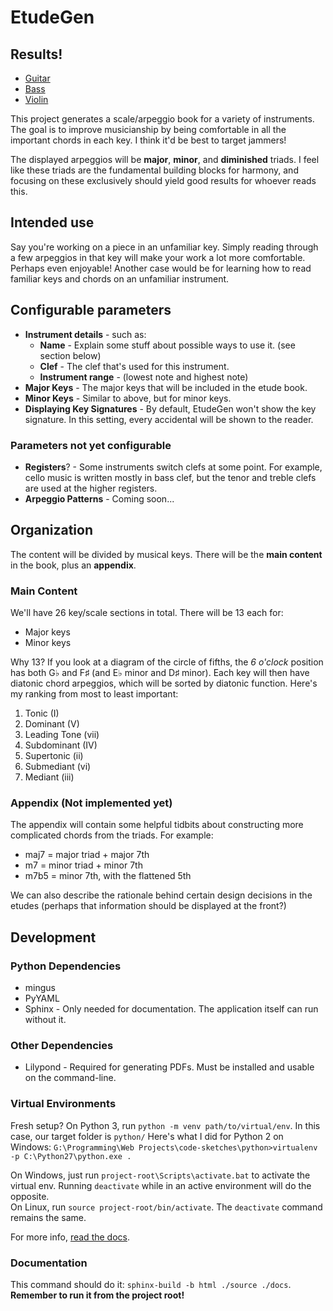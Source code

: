#  EtudeGen

## Results!

- [Guitar](https://drive.google.com/open?id=0B3fsAM7g02UVNWpBd0VQdUMxV2c)
- [Bass](https://drive.google.com/open?id=0B3fsAM7g02UVVHhOZ2Zjck5MUkE)
- [Violin](https://drive.google.com/open?id=0B3fsAM7g02UVTTloNV9qUTVOb2M)

This project generates a scale/arpeggio book for a variety of instruments. The goal is to improve musicianship by being comfortable in all the important chords in each key. I think it'd be best to target jammers!

The displayed arpeggios will be **major**, **minor**, and **diminished** triads. I feel like these triads are the fundamental building blocks for harmony, and focusing on these exclusively should yield good results for whoever reads this.


## Intended use
Say you're working on a piece in an unfamiliar key. Simply reading through a few arpeggios in that key will make your work a lot more comfortable. Perhaps even enjoyable! Another case would be for learning how to read familiar keys and chords on an unfamiliar instrument.


## Configurable parameters

- **Instrument details** - such as:
    + **Name** - Explain some stuff about possible ways to use it. (see section below)
    + **Clef** - The clef that's used for this instrument.
    + **Instrument range** - (lowest note and highest note)
- **Major Keys** - The major keys that will be included in the etude book.
- **Minor Keys** - Similar to above, but for minor keys.
- **Displaying Key Signatures** - By default, EtudeGen won't show the key signature. In this setting, every accidental will be shown to the reader.

### Parameters not yet configurable

- **Registers**? - Some instruments switch clefs at some point. For example, cello music is written mostly in bass clef, but the tenor and treble clefs are used at the higher registers.
- **Arpeggio Patterns** - Coming soon...


## Organization
The content will be divided by musical keys. There will be the **main content** in the book, plus an **appendix**.

### Main Content
We'll have 26 key/scale sections in total. There will be 13 each for:

- Major keys
- Minor keys

Why 13? If you look at a diagram of the circle of fifths, the _6 o'clock_ position has both G♭ and F♯ (and E♭ minor and D♯ minor). Each key will then have diatonic chord arpeggios, which will be sorted by diatonic function. Here's my ranking from most to least important:

1. Tonic (I)
2. Dominant (V)
3. Leading Tone (vii)
4. Subdominant (IV)
5. Supertonic (ii)
6. Submediant (vi)
7. Mediant (iii)

### Appendix (Not implemented yet)
The appendix will contain some helpful tidbits about constructing more complicated chords from the triads. For example:

- maj7 = major triad + major 7th
- m7 = minor triad + minor 7th
- m7b5 = minor 7th, with the flattened 5th

We can also describe the rationale behind certain design decisions in the etudes (perhaps that information should be displayed at the front?)


## Development

### Python Dependencies

- mingus
- PyYAML
- Sphinx - Only needed for documentation. The application itself can run without it.

### Other Dependencies

- Lilypond - Required for generating PDFs. Must be installed and usable on the command-line.

### Virtual Environments
Fresh setup? On Python 3, run `python -m venv path/to/virtual/env`. In this case, our target folder is `python/` Here's what I did for Python 2 on Windows: `G:\Programming\Web Projects\code-sketches\python>virtualenv -p C:\Python27\python.exe .`

On Windows, just run `project-root\Scripts\activate.bat` to activate the virtual env. Running `deactivate` while in an active environment will do the opposite.  
On Linux, run `source project-root/bin/activate`. The `deactivate` command remains the same.

For more info, [read the docs](https://docs.python.org/3/library/venv.html).

### Documentation
This command should do it: `sphinx-build -b html ./source ./docs`. **Remember to run it from the project root!**
